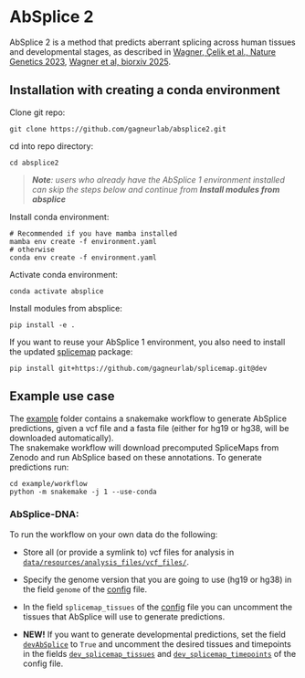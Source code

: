 # AbSplice 2
AbSplice 2 is a method that predicts aberrant splicing across human tissues and developmental stages, as described in [Wagner, Çelik et al., Nature Genetics 2023](https://www.nature.com/articles/s41588-023-01373-3), [Wagner et al, biorxiv 2025](https://www.biorxiv.org/content/10.1101/2025.07.16.665183v1).
## Installation with creating a conda environment

Clone git repo:
```
git clone https://github.com/gagneurlab/absplice2.git
```

cd into repo directory:
```
cd absplice2
```

> _**Note**: users who already have the AbSplice 1 environment installed can skip the steps below and continue from **Install modules from absplice**_

Install conda environment:
```
# Recommended if you have mamba installed
mamba env create -f environment.yaml
# otherwise
conda env create -f environment.yaml
```
Activate conda environment:
```
conda activate absplice
```
Install modules from absplice:
```
pip install -e .
```
If you want to reuse your AbSplice 1 environment, you also need to install the updated [splicemap](https://github.com/gagneurlab/splicemap/tree/dev) package:
```
pip install git+https://github.com/gagneurlab/splicemap.git@dev
```

## Example use case
The [example](https://github.com/gagneurlab/absplice2/tree/main/example) folder contains a snakemake workflow to generate AbSplice predictions, given a vcf file and a fasta file (either for hg19 or hg38, will be downloaded automatically). \
The snakemake workflow will download precomputed SpliceMaps from Zenodo and run AbSplice based on these annotations.
To generate predictions run:
```
cd example/workflow
python -m snakemake -j 1 --use-conda
```
### AbSplice-DNA:
To run the workflow on your own data do the following:

- Store all (or provide a symlink to) vcf files for analysis in [`data/resources/analysis_files/vcf_files/`](https://github.com/gagneurlab/absplice2/tree/main/example/data/resources/analysis_files/vcf_files).

- Specify the genome version that you are going to use (hg19 or hg38) in the field `genome` of the [config](https://github.com/gagneurlab/absplice2/blob/main/example/workflow/config.yaml#L4) file.

- In the field `splicemap_tissues` of the [config](https://github.com/gagneurlab/absplice2/blob/dev/example/workflow/config.yaml#L24) file you can uncomment the tissues that AbSplice will use to generate predictions.

- **NEW!** If you want to generate developmental predictions, set the field [`devAbSplice`](https://github.com/gagneurlab/absplice2/blob/dev/example/workflow/config.yaml#L10) to `True` and uncomment the desired tissues and timepoints in the fields [`dev_splicemap_tissues`](https://github.com/gagneurlab/absplice2/blob/dev/example/workflow/config.yaml#L75) and [`dev_splicemap_timepoints`](https://github.com/gagneurlab/absplice2/blob/dev/example/workflow/config.yaml#L84) of the config file.